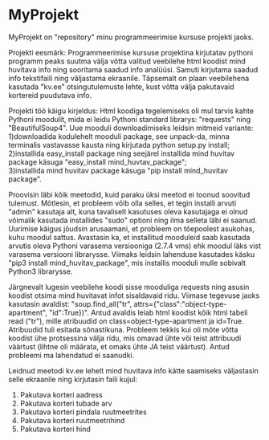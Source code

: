 # MyProjekt

MyProjekt on "repository" minu programmeerimise kursuse projekti jaoks.

Projekti eesmärk:
Programmeerimise kursuse projektina kirjutatav pythoni programm peaks suutma välja võtta valitud veebilehe html koodist mind huvitava
info ning sooritama saadud info analüüsi. Samuti kirjutama saadud info tekstifaili ning väljastama ekraanile. Täpsemalt on plaan veebilehena 
kasutada "kv.ee" otsingutulemuste lehte, kust võtta välja pakutavaid kortereid puudutava info. 

Projekti töö käigu kirjeldus:
Html koodiga tegelemiseks oli mul tarvis kahte Pythoni moodulit, mida ei leidu Pythoni standard librarys: "requests" ning "BeautifulSoup4".
Uue mooduli downloadimiseks leidsin mitmeid variante: 
1)downloadida kodulehelt mooduli package, see unpack-da, minna terminalis vastavasse kausta ning kirjutada python
setup.py install; 
2)installida easy_install package ning seejärel installida mind huvitav package käsuga "easy_install mind_huvtav_package";   
3)installida mind huvitav package käsuga "pip install mind_huvitav package".

Proovisin läbi kõik meetodid, kuid paraku üksi meetod ei toonud soovitud tulemust. Mõtlesin, et probleem võib olla selles, et tegin
installi arvuti "admin" kasutaja alt, kuna tavaliselt kasutuses oleva kasutajaga ei olnud võimalik kasutada installides "sudo" optioni
ning ilma selleta läbi ei saanud. Uurimise käigus jõudsin arusaamani, et probleem on tõepoolest asukohas, kuhu moodul sattus. Avastasin ka,
et installitud mooduleid saab kasutada arvutis oleva Pythoni varasema versiooniga (2.7.4 vms) ehk moodul läks vist varasema versiooni
librarysse. Viimaks leidsin lahenduse kasutades käsku "pip3 install mind_huvitav_package", mis installis mooduli mulle sobivalt 
Python3 librarysse.

Järgnevalt lugesin veebilehe koodi sisse mooduliga requests ning asusin koodist otsima mind huvitavat infot sisaldavaid ridu. Viimase tegevuse
jaoks kasutasin avaldist: "soup.find_all("tr", attrs={"class":"object-type-apartment", "id":True})". Antud avaldis leiab html koodist kõik html
tabeli read ("tr"), mille atribuudid on class=object-type-apartment ja id=True. Atribuudid tuli esitada sõnastikuna. Probleem tekkis kui oli
mõte võtta koodist ühe protsessina välja ridu, mis omavad ühte või teist attribuudi väärtust (lihtne oli määrata, et omaks ühte JA teist
väärtust). Antud probleemi ma lahendatud ei saanudki.   

Leidnud meetodi kv.ee lehelt mind huvitava info kätte saamiseks väljastasin selle ekraanile ning kirjutasin faili kujul:
1) Pakutava korteri aadress
2) Pakutava korteri tubade arv
3) Pakutava korteri pindala ruutmeetrites
4) Pakutava korteri ruutmeetrihind
5) Pakutava korteri hind

